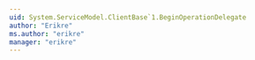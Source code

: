 ```yaml
---
uid: System.ServiceModel.ClientBase`1.BeginOperationDelegate
author: "Erikre"
ms.author: "erikre"
manager: "erikre"
---
```


